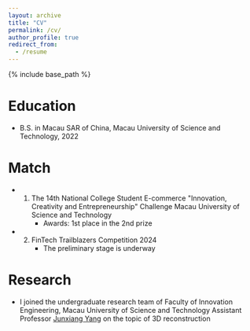 ```yaml
---
layout: archive
title: "CV"
permalink: /cv/
author_profile: true
redirect_from:
  - /resume
---
```


{% include base_path %}

Education
======
* B.S. in Macau SAR of China, Macau University of Science and Technology, 2022

Match
======
* 1. The 14th National College Student E-commerce "Innovation, Creativity and Entrepreneurship" Challenge Macau University of Science and Technology
     * Awards: 1st place in the 2nd prize
* 2. FinTech Trailblazers Competition 2024
     * The preliminary stage is underway

Research
======
* I joined the undergraduate research team of Faculty of Innovation Engineering, Macau University of Science and Technology Assistant Professor [Junxiang Yang](https://cfdyang521.github.io/) on the topic of 3D reconstruction
